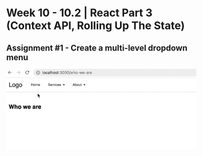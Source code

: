 # **Week 10 - 10.2 | React Part 3 (Context API, Rolling Up The State)**


## Assignment #1 - Create a multi-level dropdown menu
![Dropdown Menu](./project_demo.gif)